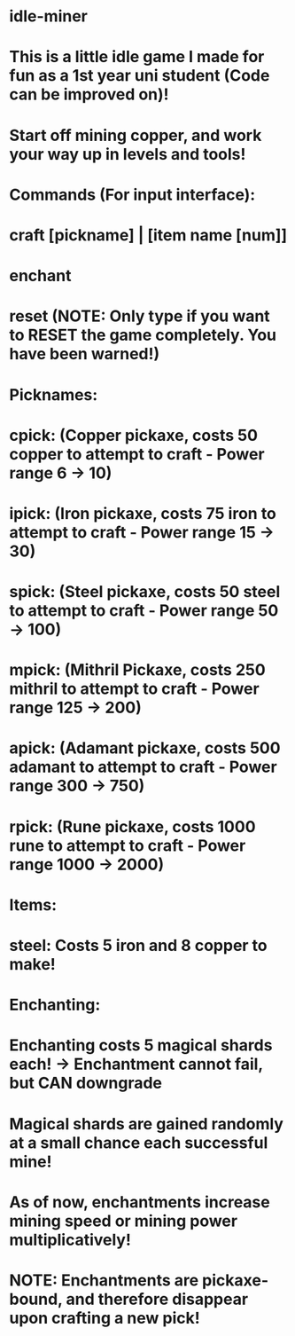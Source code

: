 # idle-miner
# This is a little idle game I made for fun as a 1st year uni student (Code can be improved on)!
# Start off mining copper, and work your way up in levels and tools! 
# 
# Commands (For input interface):
#   craft [pickname] | [item name [num]]
#   enchant
#   reset (NOTE: Only type if you want to RESET the game completely. You have been warned!)
# 
# Picknames:
#   cpick: (Copper pickaxe, costs 50 copper to attempt to craft - Power range 6 -> 10)
#   ipick: (Iron pickaxe, costs 75 iron to attempt to craft - Power range 15 -> 30)
#   spick: (Steel pickaxe, costs 50 steel to attempt to craft - Power range 50 -> 100)
#   mpick: (Mithril Pickaxe, costs 250 mithril to attempt to craft - Power range 125 -> 200) 
#   apick: (Adamant pickaxe, costs 500 adamant to attempt to craft - Power range 300 -> 750)
#   rpick: (Rune pickaxe, costs 1000 rune to attempt to craft - Power range 1000 -> 2000) 
# 
# Items:
#   steel: Costs 5 iron and 8 copper to make!
# 
# Enchanting:
#   Enchanting costs 5 magical shards each! -> Enchantment cannot fail, but CAN downgrade
#   Magical shards are gained randomly at a small chance each successful mine!
#   As of now, enchantments increase mining speed or mining power multiplicatively!
#   NOTE: Enchantments are pickaxe-bound, and therefore disappear upon crafting a new pick!

